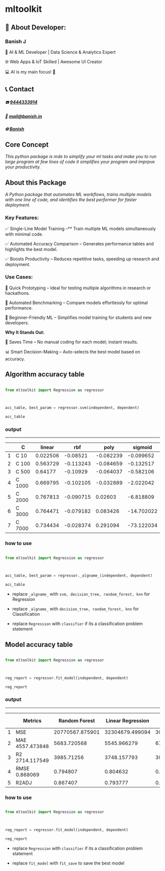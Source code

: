 
#  mltoolkit

  

##  💫 About Developer:

  

###  Banish J

  

🤖 AI & ML Developer | Data Science & Analytics Expert

🌐 Web Apps & IoT Skilled | Awesome UI Creator

💻 AI is my main focus! 👾

  

##  📞 Contact

#####  **☎️**  [9444333914](tel:9444333914)

#####  **📧**  [mail@banish.in](mailto:mail@banish.in)

#####  **🌐**  [Banish](https://www.banish.in)

  

##  Core Concept

*This python package is mde to simplify your ml tasks and make you to run large program at few lines of code it simplifies your program and imprpve your productivity.*

## About this Package

*A Python package that automates ML workflows, trains multiple models with one line of code, and identifies the best performer for faster deployment.*

### Key Features:

✅ Single-Line Model Training –** Train multiple ML models simultaneously with minimal code.

✅ Automated Accuracy Comparison – Generates performance tables and highlights the best model.

✅ Boosts Productivity – Reduces repetitive tasks, speeding up research and deployment.

### Use Cases:

🔹 Quick Prototyping – Ideal for testing multiple algorithms in research or hackathons.

🔹 Automated Benchmarking – Compare models effortlessly for optimal performance.

🔹 Beginner-Friendly ML – Simplifies model training for students and new developers.

**Why It Stands Out:**

🚀 Saves Time – No manual coding for each model; instant results.

📊 Smart Decision-Making – Auto-selects the best model based on accuracy.



##  Algorithm accuracy table

```python

from mltoolkit import Regression as regressor

  

acc_table, best_param = regressor.svm(independent, dependent)

acc_table

```

###  output

---

  

| | C | linear | rbf | poly | sigmoid |
| -- | -- | -- | -- | -- | -- |
|1|C 10|0.022506|-0.08521|-0.082239|-0.099652|
| 2 |C 100|0.563729|-0.113243|-0.084659|-0.132517|
|3|C 500|0.64177|-0.10929|-0.064037|-0.582106|
|4|C 1000|0.669795|-0.102105|-0.032889|-2.022042|
|5|C 2000 | 0.767813 |-0.090715 |0.02603|-6.818809
|6|C 3000|0.764471|-0.079182|0.083426|-14.702022|
|7|C 7000|0.734434|-0.028374|0.291094|-73.122034|

  
  

###  how to use

  

```python

from mltoolkit import Regression as regressor

  

acc_table, best_param = regressor._algname_(independent, dependent)

acc_table

```

-  replace `_algname_` with `svm, decision_tree, random_forest, knn` for Regression

  

-  replace `_algname_` with `decision_tree, random_forest, knn` for Classification

  

-  replace `Regression` with `classifier` if its a classification problem statement

  

##  Model accuracy table

  

```python

from mltoolkit import Regression as regressor

  

reg_report = regressor.fit_model(independent, dependent)

reg_report

```

###  output

---

  

| | Metrics | Random Forest | Linear Regression | Poisson Regression | Decision Tree | Support Vector Machine | KNN |
| -- | -- | -- | -- | -- | -- | -- | -- |
1 | MSE | 20770567.875901 | 32304679.499094 | 30757741.967819 | 45999841.979685 | 172821773.971895 | 112965815.146866 |
2 | MAE 4557.473848 | 5683.720568 | 5545.966279 | 6782.318334 | 13146.169555 | 10628.537771 |
3 | R2 2714.117549 | 3985.71256 | 3748.157793 | 3099.796517 | 8532.534486 | 7417.95403 |
4 | RMSE 0.868069 | 0.794807 | 0.804632 | 0.707817 | -0.097732 | 0.282462 |
5 | R2ADJ | 0.867407 | 0.793777 | 0.803653 | 0.706352 | -0.103238 | 0.278863

  
  

###  how to use

  

```python

from mltoolkit import Regression as regressor

  

reg_report = regressor.fit_model(independent, dependent)

reg_report

```

  

-  replace `Regression` with `classifier` if its a classification problem statement

-  replace `fit_model` with `fit_save` to save the best model
